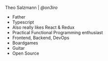 
Theo Salzmann | <em>@on3iro</em>

<v-clicks>

- Father
- Typescript
- Also really likes React & Redux
- Practical Functional Programming enthusiast
- Frontend, Backend, DevOps
- Boardgames
- Guitar
- Open Source

</v-clicks>
